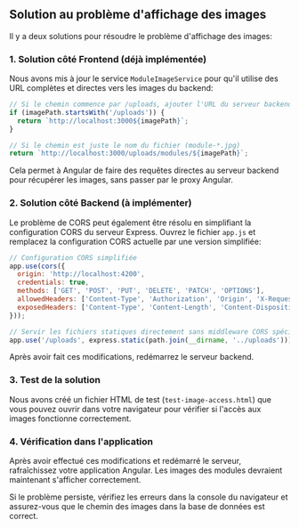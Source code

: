 ## Solution au problème d'affichage des images

Il y a deux solutions pour résoudre le problème d'affichage des images:

### 1. Solution côté Frontend (déjà implémentée)

Nous avons mis à jour le service `ModuleImageService` pour qu'il utilise des URL complètes et directes vers les images du backend:

```typescript
// Si le chemin commence par /uploads, ajouter l'URL du serveur backend
if (imagePath.startsWith('/uploads')) {
  return `http://localhost:3000${imagePath}`;
}

// Si le chemin est juste le nom du fichier (module-*.jpg)
return `http://localhost:3000/uploads/modules/${imagePath}`;
```

Cela permet à Angular de faire des requêtes directes au serveur backend pour récupérer les images, sans passer par le proxy Angular.

### 2. Solution côté Backend (à implémenter)

Le problème de CORS peut également être résolu en simplifiant la configuration CORS du serveur Express. Ouvrez le fichier `app.js` et remplacez la configuration CORS actuelle par une version simplifiée:

```javascript
// Configuration CORS simplifiée
app.use(cors({
  origin: 'http://localhost:4200',
  credentials: true,
  methods: ['GET', 'POST', 'PUT', 'DELETE', 'PATCH', 'OPTIONS'],
  allowedHeaders: ['Content-Type', 'Authorization', 'Origin', 'X-Requested-With', 'Accept'],
  exposedHeaders: ['Content-Type', 'Content-Length', 'Content-Disposition']
}));

// Servir les fichiers statiques directement sans middleware CORS spécifique
app.use('/uploads', express.static(path.join(__dirname, '../uploads')));
```

Après avoir fait ces modifications, redémarrez le serveur backend.

### 3. Test de la solution

Nous avons créé un fichier HTML de test (`test-image-access.html`) que vous pouvez ouvrir dans votre navigateur pour vérifier si l'accès aux images fonctionne correctement.

### 4. Vérification dans l'application

Après avoir effectué ces modifications et redémarré le serveur, rafraîchissez votre application Angular. Les images des modules devraient maintenant s'afficher correctement.

Si le problème persiste, vérifiez les erreurs dans la console du navigateur et assurez-vous que le chemin des images dans la base de données est correct.
